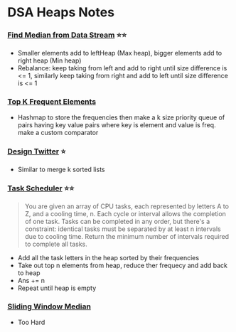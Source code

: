 # DSA Heaps Notes

### [Find Median from Data Stream](https://leetcode.com/problems/find-median-from-data-stream/description/) ⭐️⭐️

- Smaller elements add to leftHeap (Max heap), bigger elements add to right heap (Min heap)
- Rebalance: keep taking from left and add to right until size difference is <= 1, similarly keep taking from right and add to left until size difference is <= 1

### [Top K Frequent Elements](https://leetcode.com/problems/top-k-frequent-elements/description/)

- Hashmap to store the frequencies then make a k size priority queue of pairs having key value pairs where key is element and value is freq. make a custom comparator

### [Design Twitter](https://leetcode.com/problems/design-twitter/description/) ⭐️
- Similar to merge k sorted lists


### [Task Scheduler](https://leetcode.com/problems/task-scheduler/description/) ⭐️⭐️

> You are given an array of CPU tasks, each represented by letters A to Z, and a cooling time, n. Each cycle or interval allows the completion of one task. Tasks can be completed in any order, but there's a constraint: identical tasks must be separated by at least n intervals due to cooling time. Return the minimum number of intervals required to complete all tasks.

- Add all the task letters in the heap sorted by their frequencies
- Take out top n elements from heap, reduce ther frequecy and add back to heap
- Ans += n
- Repeat until heap is empty

### [Sliding Window Median](https://leetcode.com/problems/sliding-window-median/description/)

- Too Hard











